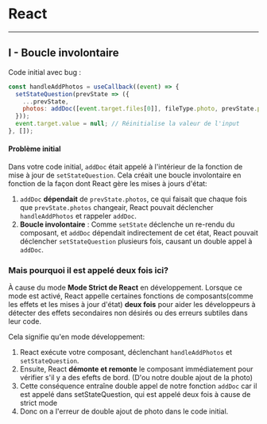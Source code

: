 # React
***
## I - Boucle involontaire
Code initial avec bug : 
````js
const handleAddPhotos = useCallback((event) => {
  setStateQuestion(prevState => ({
    ...prevState,
    photos: addDoc([event.target.files[0]], fileType.photo, prevState.photos ?? [])
  }));
  event.target.value = null; // Réinitialise la valeur de l'input
}, []);
````

#### Problème initial
Dans votre code initial, ``addDoc`` était appelé à l'intérieur de la fonction de mise à jour de ``setStateQuestion``. Cela créait une boucle involontaire en fonction de la façon dont React gère les mises à jours d'état:
1. ``addDoc`` __dépendait__ de ``prevState.photos``, ce qui faisait que chaque fois que ``prevState.photos`` changeair, React pouvait déclencher ``handleAddPhotos`` et rappeler ``addDoc``.
2. __Boucle involontaire__ : Comme ``setState`` déclenche un re-rendu du composant, et ``addDoc`` dépendait indirectement de cet état, React pouvait déclencher ``setStateQuestion`` plusieurs fois, causant un double appel à ``addDoc``.

### Mais pourquoi il est appelé deux fois ici?
À cause du mode __Mode Strict de React__ en développement.
Lorsque ce mode est activé, React appelle certaines fonctions de composants(comme les effets et les mises à jour d'état) __deux fois__ pour aider les développeurs à détecter des effets secondaires non désirés ou des erreurs subtiles dans leur code.

Cela signifie qu'en mode développement:
1. React exécute votre composant, déclenchant ``handleAddPhotos`` et ``setStateQuestion``.
2. Ensuite, React __démonte et remonte__ le composant immédiatement pour vérifier s'il y a des efefts de bord. (D'ou notre double ajout de la photo)
3. Cette conséquence entraîne double appel de notre fonction ``addDoc`` car il est appelé dans setStateQuestion, qui est appelé deux fois à cause de strict mode
4. Donc on a l'erreur de double ajout de photo dans le code initial.

